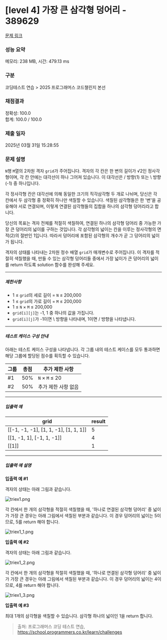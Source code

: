 # [level 4] 가장 큰 삼각형 덩어리 - 389629 

[문제 링크](https://school.programmers.co.kr/learn/courses/30/lessons/389629?language=java) 

### 성능 요약

메모리: 238 MB, 시간: 479.13 ms

### 구분

코딩테스트 연습 > 2025 프로그래머스 코드챌린지 본선

### 채점결과

정확성: 100.0<br/>합계: 100.0 / 100.0

### 제출 일자

2025년 03월 31일 15:28:55

### 문제 설명

<p><code>N</code>행 <code>M</code>열의 2차원 격자 <code>grid</code>가 주어집니다. 격자의 각 칸은 한 변의 길이가 √2인 정사각형이며, 각 칸 안에는 대각선이 하나 그어져 있습니다. 이 대각선은 / 방향(1) 또는 \ 방향(-1) 중 하나입니다.</p>

<p>각 정사각형 칸은 대각선에 의해 동일한 크기의 직각삼각형 두 개로 나뉘며, 당신은 각 칸에서 두 삼각형 중 정확히 하나만 색칠할 수 있습니다. 색칠된 삼각형들은 한 '변'을 공유해야 서로 연결되며, 이렇게 연결된 삼각형들의 집합을 하나의 삼각형 덩어리라고 합니다.</p>

<p>당신의 목표는 격자 전체를 적절히 색칠하여, 연결된 하나의 삼각형 덩어리 중 가능한 가장 큰 덩어리의 넓이를 구하는 것입니다. 각 삼각형의 넓이는 칸을 이루는 정사각형의 면적(2)의 절반인 1입니다. 따라서 덩어리에 포함된 삼각형의 개수가 곧 그 덩어리의 넓이가 됩니다.</p>

<p>격자의 상태를 나타내는 2차원 정수 배열 <code>grid</code>가 매개변수로 주어집니다. 이 격자를 적절히 색칠했을 때, 만들 수 있는 삼각형 덩어리들 중에서 가장 넓이가 큰 덩어리의 넓이를 return 하도록 solution 함수를 완성해 주세요.</p>

<hr>

<h5>제한사항</h5>

<ul>
<li>1 ≤ <code>grid</code>의 세로 길이 = <code>N</code> ≤ 200,000</li>
<li>1 ≤ <code>grid</code>의 가로 길이 = <code>M</code> ≤ 200,000</li>
<li>1 ≤ <code>N</code> × <code>M</code> ≤ 200,000</li>
<li><code>grid[i][j]</code>는 -1, 1 중 하나의 값을 가집니다.</li>
<li><code>grid[i][j]</code>가 -1이면 \ 방향을 나타내며, 1이면 / 방향을 나타냅니다.</li>
</ul>

<hr>

<h5>테스트 케이스 구성 안내</h5>

<p>아래는 테스트 케이스 구성을 나타냅니다. 각 그룹 내의 테스트 케이스를 모두 통과하면 해당 그룹에 할당된 점수를 획득할 수 있습니다.</p>
<table class="table">
        <thead><tr>
<th>그룹</th>
<th>총점</th>
<th>추가 제한 사항</th>
</tr>
</thead>
        <tbody><tr>
<td>#1</td>
<td>50%</td>
<td><code>N</code> × <code>M</code> ≤ 20</td>
</tr>
<tr>
<td>#2</td>
<td>50%</td>
<td>추가 제한 사항 없음</td>
</tr>
</tbody>
      </table>
<hr>

<h5>입출력 예</h5>
<table class="table">
        <thead><tr>
<th>grid</th>
<th>result</th>
</tr>
</thead>
        <tbody><tr>
<td>[[-1, -1, -1], [1, 1, -1], [1, 1, 1]]</td>
<td>5</td>
</tr>
<tr>
<td>[[1, -1, 1], [-1, 1, -1]]</td>
<td>4</td>
</tr>
<tr>
<td>[[1]]</td>
<td>1</td>
</tr>
</tbody>
      </table>
<hr>

<h5>입출력 예 설명</h5>

<p><strong>입출력 예 #1</strong></p>

<p>격자의 상태는 아래 그림과 같습니다.</p>

<p><img src="https://grepp-programmers.s3.ap-northeast-2.amazonaws.com/production/presigned_urls/e5514afc-6c33-4964-b9c1-3af087a93095/triex1.png" title="" alt="triex1.png"></p>

<p>각 칸에서 한 개의 삼각형을 적절히 색칠했을 때, '하나로 연결된 삼각형 덩어리' 중 넓이가 가장 큰 경우는 아래 그림에서 색칠된 부분과 같습니다. 이 경우 덩어리의 넓이는 5이므로, 5를 return 해야 합니다.</p>

<p><img src="https://grepp-programmers.s3.ap-northeast-2.amazonaws.com/production/presigned_urls/7c96ee33-89a4-47da-9286-0881c465b0ac/triex1_1.png" title="" alt="triex1_1.png"></p>

<p><strong>입출력 예 #2</strong></p>

<p>격자의 상태는 아래 그림과 같습니다.</p>

<p><img src="https://grepp-programmers.s3.ap-northeast-2.amazonaws.com/production/presigned_urls/b2923e59-cb35-4eeb-9984-29d2a1f93729/triex1_2.png" title="" alt="triex1_2.png"></p>

<p>각 칸에서 한 개의 삼각형을 적절히 색칠했을 때, '하나로 연결된 삼각형 덩어리' 중 넓이가 가장 큰 경우는 아래 그림에서 색칠된 부분과 같습니다. 이 경우 덩어리의 넓이는 4이므로, 4를 return 해야 합니다.</p>

<p><img src="https://grepp-programmers.s3.ap-northeast-2.amazonaws.com/production/presigned_urls/60a97b6c-d2aa-4ce4-a120-9ee3b4790d31/triex1_3.png" title="" alt="triex1_3.png"></p>

<p><strong>입출력 예 #3</strong></p>

<p>최대 1개의 삼각형을 색칠할 수 있습니다. 삼각형 하나의 넓이인 1을 return 합니다.</p>


> 출처: 프로그래머스 코딩 테스트 연습, https://school.programmers.co.kr/learn/challenges